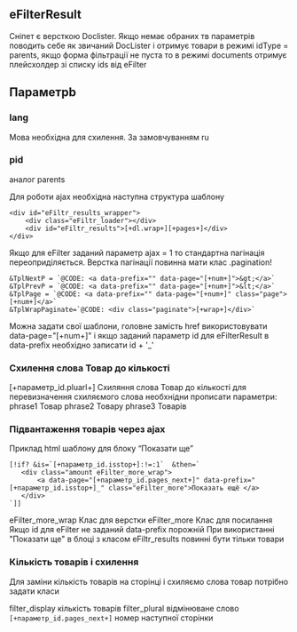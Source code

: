  ## eFilterResult
Сніпет є версткою Doclister. Якщо немає обраних тв параметрів поводить себе як звичаний DocLister
і отримує товари в режимі idType = parents, якщо форма фільтрації не пуста то в режимі documents 
отримує плейсхолдер зі списку ids від eFilter

 ## Параметрb
 ### lang
 Мова необхідна  для схилення. За замовчуванням ru

 ### pid
 аналог parents

 Для роботи ajax необхідна наступна структура шаблону
 ````
 <div id="eFiltr_results_wrapper">
     <div class="eFiltr_loader"></div>
     <div id="eFiltr_results">[+dl.wrap+][+pages+]</div>
 </div>
 ````

 Якщо для eFilter заданий параметр ajax = 1 то стандартна пагінація переоприділяється.
 Верстка пагінації повинна мати клас .pagination!
 ```
&TplNextP = `@CODE: <a data-prefix="" data-page="[+num+]">&gt;</a>`
&TplPrevP = `@CODE: <a data-prefix="" data-page="[+num+]">&lt;</a>`
&TplPage = `@CODE: <a data-prefix="" data-page="[+num+]" class="page">[+num+]</a>`
&TplWrapPaginate=`@CODE: <div class="paginate">[+wrap+]</div>`
```
Можна задати свої шаблони, головне замість href використовувати data-page="[+num+]"
і якщо заданий параметр id для eFilterResult в data-prefix необхідно записати id + '_'


 ### Схилення слова Товар до кількості
 [+параметр_id.pluarl+] Схиляння слова Товар до кількості
 для перевизначення схиляємого слова необхнідни прописати параметри:
 phrase1 Товар
 phrase2 Товару
 phrase3 Товарів


 ### Підвантаження товарів через ajax
 Приклад html шаблону для блоку “Показати ще”
 ```
 [!if? &is=`[+параметр_id.isstop+]:!=:1`  &then=`
    <div class="amount eFilter_more_wrap">
        <a data-page="[+параметр_id.pages_next+]" data-prefix="[+параметр_id.isstop+]_" class="eFilter_more">Показать ещё </a>
    </div>
 `]]
 ```
 eFilter_more_wrap Клас для верстки
 eFilter_more Клас для посилання 
 Якщо id для eFilter не заданий data-prefix порожній
 При використанні "Показати ще" в блоці з класом eFiltr_results повинні бути тільки товари

 ### Кількість товарів і схилення
 Для заміни кількість товарів на сторінці і схиляємо слова товар потрібно задати класи

 filter_display кількість товарів
 filter_plural відмінюване слово
 ```[+параметр_id.pages_next+]``` номер наступної сторінки

